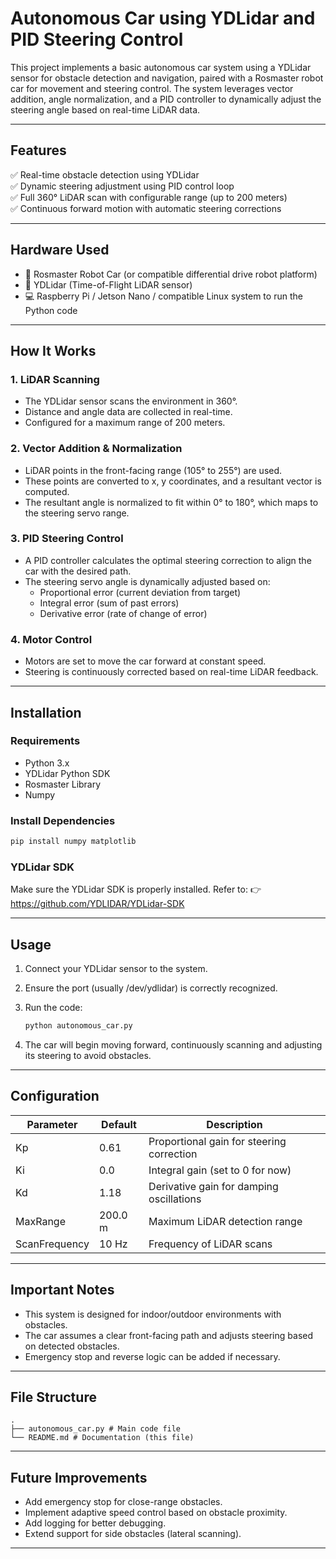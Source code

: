 # Autonomous Car using YDLidar and PID Steering Control

This project implements a basic autonomous car system using a YDLidar sensor for obstacle detection and navigation, paired with a Rosmaster robot car for movement and steering control. The system leverages vector addition, angle normalization, and a PID controller to dynamically adjust the steering angle based on real-time LiDAR data.

---

## Features

✅ Real-time obstacle detection using YDLidar  
✅ Dynamic steering adjustment using PID control loop  
✅ Full 360° LiDAR scan with configurable range (up to 200 meters)  
✅ Continuous forward motion with automatic steering corrections

---

## Hardware Used

- 🚗 Rosmaster Robot Car (or compatible differential drive robot platform)
- 🔧 YDLidar (Time-of-Flight LiDAR sensor)
- 💻 Raspberry Pi / Jetson Nano / compatible Linux system to run the Python code

---

## How It Works

### 1. LiDAR Scanning

- The YDLidar sensor scans the environment in 360°.
- Distance and angle data are collected in real-time.
- Configured for a maximum range of 200 meters.

### 2. Vector Addition & Normalization

- LiDAR points in the front-facing range (105° to 255°) are used.
- These points are converted to x, y coordinates, and a resultant vector is computed.
- The resultant angle is normalized to fit within 0° to 180°, which maps to the steering servo range.

### 3. PID Steering Control

- A PID controller calculates the optimal steering correction to align the car with the desired path.
- The steering servo angle is dynamically adjusted based on:
  - Proportional error (current deviation from target)
  - Integral error (sum of past errors)
  - Derivative error (rate of change of error)

### 4. Motor Control

- Motors are set to move the car forward at constant speed.
- Steering is continuously corrected based on real-time LiDAR feedback.

---

## Installation

### Requirements

- Python 3.x
- YDLidar Python SDK
- Rosmaster Library
- Numpy

### Install Dependencies

```bash
pip install numpy matplotlib
```

### YDLidar SDK

Make sure the YDLidar SDK is properly installed. Refer to:
👉 https://github.com/YDLIDAR/YDLidar-SDK

---

## Usage

1. Connect your YDLidar sensor to the system.
2. Ensure the port (usually /dev/ydlidar) is correctly recognized.
3. Run the code:

   ```bash
   python autonomous_car.py
   ```

4. The car will begin moving forward, continuously scanning and adjusting its steering to avoid obstacles.

---

## Configuration

| Parameter     | Default | Description                               |
| ------------- | ------- | ----------------------------------------- |
| Kp            | 0.61    | Proportional gain for steering correction |
| Ki            | 0.0     | Integral gain (set to 0 for now)          |
| Kd            | 1.18    | Derivative gain for damping oscillations  |
| MaxRange      | 200.0 m | Maximum LiDAR detection range             |
| ScanFrequency | 10 Hz   | Frequency of LiDAR scans                  |

---

## Important Notes

- This system is designed for indoor/outdoor environments with obstacles.
- The car assumes a clear front-facing path and adjusts steering based on detected obstacles.
- Emergency stop and reverse logic can be added if necessary.

---

## File Structure

```
.
├── autonomous_car.py # Main code file
└── README.md # Documentation (this file)
```

---

## Future Improvements

- Add emergency stop for close-range obstacles.
- Implement adaptive speed control based on obstacle proximity.
- Add logging for better debugging.
- Extend support for side obstacles (lateral scanning).

---
